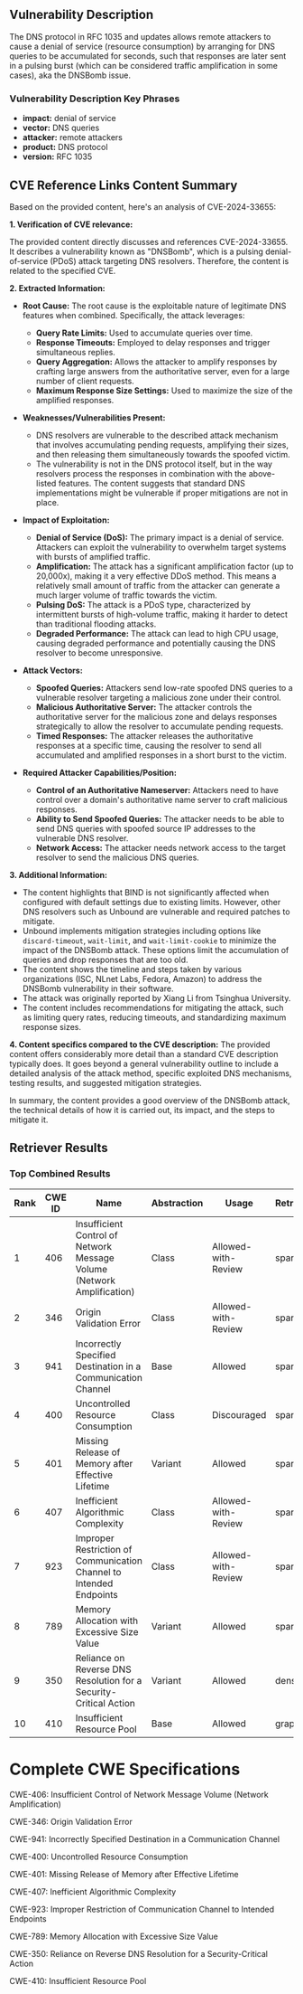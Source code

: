 ## Vulnerability Description
The DNS protocol in RFC 1035 and updates allows remote attackers to cause a denial of service (resource consumption) by arranging for DNS queries to be accumulated for seconds, such that responses are later sent in a pulsing burst (which can be considered traffic amplification in some cases), aka the DNSBomb issue.

### Vulnerability Description Key Phrases
- **impact:** denial of service
- **vector:** DNS queries
- **attacker:** remote attackers
- **product:** DNS protocol
- **version:** RFC 1035

## CVE Reference Links Content Summary
Based on the provided content, here's an analysis of CVE-2024-33655:

**1. Verification of CVE relevance:**

The provided content directly discusses and references CVE-2024-33655. It describes a vulnerability known as "DNSBomb", which is a pulsing denial-of-service (PDoS) attack targeting DNS resolvers.  Therefore, the content is related to the specified CVE.

**2. Extracted Information:**

*   **Root Cause:** The root cause is the exploitable nature of legitimate DNS features when combined. Specifically, the attack leverages:
    *   **Query Rate Limits:** Used to accumulate queries over time.
    *   **Response Timeouts:** Employed to delay responses and trigger simultaneous replies.
    *   **Query Aggregation:** Allows the attacker to amplify responses by crafting large answers from the authoritative server, even for a large number of client requests.
    *   **Maximum Response Size Settings:**  Used to maximize the size of the amplified responses.

*   **Weaknesses/Vulnerabilities Present:**
    *   DNS resolvers are vulnerable to the described attack mechanism that involves accumulating pending requests, amplifying their sizes, and then releasing them simultaneously towards the spoofed victim.
    *   The vulnerability is not in the DNS protocol itself, but in the way resolvers process the responses in combination with the above-listed features. The content suggests that standard DNS implementations might be vulnerable if proper mitigations are not in place.

*   **Impact of Exploitation:**
    *   **Denial of Service (DoS):** The primary impact is a denial of service. Attackers can exploit the vulnerability to overwhelm target systems with bursts of amplified traffic.
    *   **Amplification:**  The attack has a significant amplification factor (up to 20,000x), making it a very effective DDoS method. This means a relatively small amount of traffic from the attacker can generate a much larger volume of traffic towards the victim.
    *   **Pulsing DoS:** The attack is a PDoS type, characterized by intermittent bursts of high-volume traffic, making it harder to detect than traditional flooding attacks.
    *   **Degraded Performance:** The attack can lead to high CPU usage, causing degraded performance and potentially causing the DNS resolver to become unresponsive.

*   **Attack Vectors:**
    *   **Spoofed Queries:** Attackers send low-rate spoofed DNS queries to a vulnerable resolver targeting a malicious zone under their control.
    *   **Malicious Authoritative Server:** The attacker controls the authoritative server for the malicious zone and delays responses strategically to allow the resolver to accumulate pending requests.
    *   **Timed Responses:** The attacker releases the authoritative responses at a specific time, causing the resolver to send all accumulated and amplified responses in a short burst to the victim.

*   **Required Attacker Capabilities/Position:**
    *   **Control of an Authoritative Nameserver:** Attackers need to have control over a domain's authoritative name server to craft malicious responses.
    *   **Ability to Send Spoofed Queries:** The attacker needs to be able to send DNS queries with spoofed source IP addresses to the vulnerable DNS resolver.
    *   **Network Access:** The attacker needs network access to the target resolver to send the malicious DNS queries.

**3. Additional Information:**

*   The content highlights that BIND is not significantly affected when configured with default settings due to existing limits. However, other DNS resolvers such as Unbound are vulnerable and required patches to mitigate.
*   Unbound implements mitigation strategies including options like `discard-timeout`, `wait-limit`, and `wait-limit-cookie` to minimize the impact of the DNSBomb attack. These options limit the accumulation of queries and drop responses that are too old.
*   The content shows the timeline and steps taken by various organizations (ISC, NLnet Labs, Fedora, Amazon) to address the DNSBomb vulnerability in their software.
*   The attack was originally reported by Xiang Li from Tsinghua University.
*   The content includes recommendations for mitigating the attack, such as limiting query rates, reducing timeouts, and standardizing maximum response sizes.

**4. Content specifics compared to the CVE description:**
The provided content offers considerably more detail than a standard CVE description typically does. It goes beyond a general vulnerability outline to include a detailed analysis of the attack method, specific exploited DNS mechanisms, testing results, and suggested mitigation strategies.

In summary, the content provides a good overview of the DNSBomb attack, the technical details of how it is carried out, its impact, and the steps to mitigate it.

## Retriever Results

### Top Combined Results

| Rank | CWE ID | Name | Abstraction | Usage  | Retrievers | Individual Scores |
|------|--------|------|-------------|-------|------------|-------------------|
| 1 | 406 | Insufficient Control of Network Message Volume (Network Amplification) | Class | Allowed-with-Review | sparse | 0.109 |
| 2 | 346 | Origin Validation Error | Class | Allowed-with-Review | sparse | 0.106 |
| 3 | 941 | Incorrectly Specified Destination in a Communication Channel | Base | Allowed | sparse | 0.100 |
| 4 | 400 | Uncontrolled Resource Consumption | Class | Discouraged | sparse | 0.096 |
| 5 | 401 | Missing Release of Memory after Effective Lifetime | Variant | Allowed | sparse | 0.094 |
| 6 | 407 | Inefficient Algorithmic Complexity | Class | Allowed-with-Review | sparse | 0.093 |
| 7 | 923 | Improper Restriction of Communication Channel to Intended Endpoints | Class | Allowed-with-Review | sparse | 0.093 |
| 8 | 789 | Memory Allocation with Excessive Size Value | Variant | Allowed | sparse | 0.092 |
| 9 | 350 | Reliance on Reverse DNS Resolution for a Security-Critical Action | Variant | Allowed | dense | 0.509 |
| 10 | 410 | Insufficient Resource Pool | Base | Allowed | graph | 0.003 |



# Complete CWE Specifications

CWE-406: Insufficient Control of Network Message Volume (Network Amplification)

CWE-346: Origin Validation Error

CWE-941: Incorrectly Specified Destination in a Communication Channel

CWE-400: Uncontrolled Resource Consumption

CWE-401: Missing Release of Memory after Effective Lifetime

CWE-407: Inefficient Algorithmic Complexity

CWE-923: Improper Restriction of Communication Channel to Intended Endpoints

CWE-789: Memory Allocation with Excessive Size Value

CWE-350: Reliance on Reverse DNS Resolution for a Security-Critical Action

CWE-410: Insufficient Resource Pool